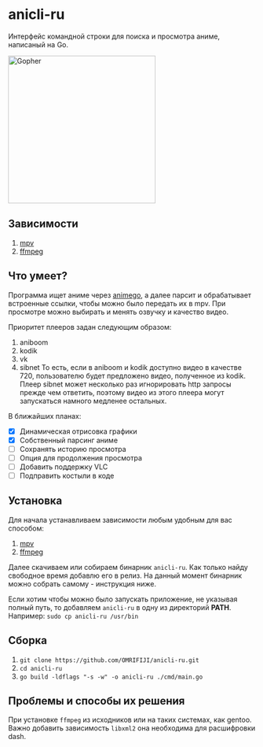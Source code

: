 # anicli-ru
Интерфейс командной строки для поиска и просмотра аниме, написаный на Go.

<img src="https://go.dev/blog/gopher/header.jpg" alt="Gopher" width="300"/>

## Зависимости
1. [mpv](https://github.com/mpv-player/mpv)
2. [ffmpeg](https://github.com/FFmpeg/FFmpeg)

## Что умеет?
Программа ищет аниме через [animego](https://animego.org/), 
а далее парсит и обрабатывает встроенные ссылки, чтобы можно было
передать их в mpv. При просмотре можно выбирать и менять
озвучку и качество видео.

Приоритет плееров задан следующим образом:
1. aniboom
2. kodik
3. vk
4. sibnet
То есть, если в aniboom и kodik доступно видео в качестве 720,
пользователю будет предложено видео, полученное из kodik.
Плеер sibnet может несколько раз игнорировать http запросы
прежде чем ответить, поэтому видео из этого плеера могут запускаться 
намного медленее остальных.

В ближайших планах:
- [x] Динамическая отрисовка графики
- [x] Собственный парсинг аниме
- [ ] Сохранять историю просмотра
- [ ] Опция для продолжения просмотра
- [ ] Добавить поддержку VLC
- [ ] Подправить костыли в коде

## Установка
Для начала устанавливаем зависимости любым удобным для вас способом:
1. [mpv](https://github.com/mpv-player/mpv)
2. [ffmpeg](https://github.com/FFmpeg/FFmpeg)

Далее скачиваем или собираем бинарник `anicli-ru`. Как только найду свободное время добавлю его в релиз.
На данный момент бинарник можно собрать самому - инструкция ниже.

Если хотим чтобы можно было запускать приложение, не указывая полный путь,
то добавляем `anicli-ru` в одну из директорий **PATH**.\
Например: `sudo cp anicli-ru /usr/bin`

## Сборка
1. `git clone https://github.com/OMRIFIJI/anicli-ru.git`
2. `cd anicli-ru`
3. `go build -ldflags "-s -w" -o anicli-ru ./cmd/main.go`

## Проблемы и способы их решения
При установке `ffmpeg` из исходников или на таких системах, как gentoo.
Важно добавить зависимость `libxml2` она необходима для расшифровки dash.
